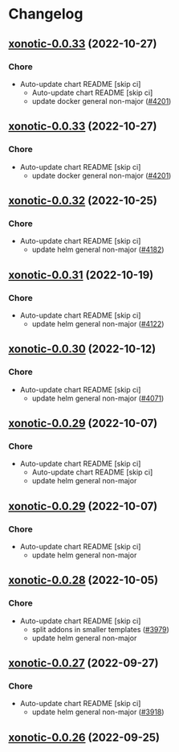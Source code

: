 # Changelog



## [xonotic-0.0.33](https://github.com/truecharts/charts/compare/xonotic-0.0.32...xonotic-0.0.33) (2022-10-27)

### Chore

- Auto-update chart README [skip ci]
  - Auto-update chart README [skip ci]
  - update docker general non-major ([#4201](https://github.com/truecharts/charts/issues/4201))




## [xonotic-0.0.33](https://github.com/truecharts/charts/compare/xonotic-0.0.32...xonotic-0.0.33) (2022-10-27)

### Chore

- Auto-update chart README [skip ci]
  - update docker general non-major ([#4201](https://github.com/truecharts/charts/issues/4201))




## [xonotic-0.0.32](https://github.com/truecharts/charts/compare/xonotic-0.0.31...xonotic-0.0.32) (2022-10-25)

### Chore

- Auto-update chart README [skip ci]
  - update helm general non-major ([#4182](https://github.com/truecharts/charts/issues/4182))




## [xonotic-0.0.31](https://github.com/truecharts/charts/compare/xonotic-0.0.30...xonotic-0.0.31) (2022-10-19)

### Chore

- Auto-update chart README [skip ci]
  - update helm general non-major ([#4122](https://github.com/truecharts/charts/issues/4122))




## [xonotic-0.0.30](https://github.com/truecharts/charts/compare/xonotic-0.0.29...xonotic-0.0.30) (2022-10-12)

### Chore

- Auto-update chart README [skip ci]
  - update helm general non-major ([#4071](https://github.com/truecharts/charts/issues/4071))




## [xonotic-0.0.29](https://github.com/truecharts/charts/compare/xonotic-0.0.28...xonotic-0.0.29) (2022-10-07)

### Chore

- Auto-update chart README [skip ci]
  - Auto-update chart README [skip ci]
  - update helm general non-major




## [xonotic-0.0.29](https://github.com/truecharts/charts/compare/xonotic-0.0.28...xonotic-0.0.29) (2022-10-07)

### Chore

- Auto-update chart README [skip ci]
  - update helm general non-major




## [xonotic-0.0.28](https://github.com/truecharts/charts/compare/xonotic-0.0.27...xonotic-0.0.28) (2022-10-05)

### Chore

- Auto-update chart README [skip ci]
  - split addons in smaller templates ([#3979](https://github.com/truecharts/charts/issues/3979))
  - update helm general non-major




## [xonotic-0.0.27](https://github.com/truecharts/charts/compare/xonotic-0.0.26...xonotic-0.0.27) (2022-09-27)

### Chore

- Auto-update chart README [skip ci]
  - update helm general non-major ([#3918](https://github.com/truecharts/charts/issues/3918))




## [xonotic-0.0.26](https://github.com/truecharts/charts/compare/xonotic-0.0.25...xonotic-0.0.26) (2022-09-25)

